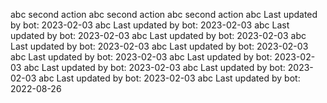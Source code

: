abc
second action
abc
second action
abc
second action
abc
Last updated by bot: 2023-02-03
abc
Last updated by bot: 2023-02-03
abc
Last updated by bot: 2023-02-03
abc
Last updated by bot: 2023-02-03
abc
Last updated by bot: 2023-02-03
abc
Last updated by bot: 2023-02-03
abc
Last updated by bot: 2023-02-03
abc
Last updated by bot: 2023-02-03
abc
Last updated by bot: 2023-02-03
abc
Last updated by bot: 2023-02-03
abc
Last updated by bot: 2023-02-03
abc
Last updated by bot: 2022-08-26
